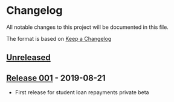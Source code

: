 # Changelog

All notable changes to this project will be documented in this file.

The format is based on [Keep a Changelog]

## [Unreleased]

## [Release 001] - 2019-08-21

- First release for student loan repayments private beta

[unreleased]:
  https://github.com/DFE-Digital/dfe-teachers-payment-service/compare/release-001...HEAD
[release 001]:
  https://github.com/DFE-Digital/dfe-teachers-payment-service/releases/tag/release-001

[keep a changelog]: https://keepachangelog.com/en/1.0.0/
